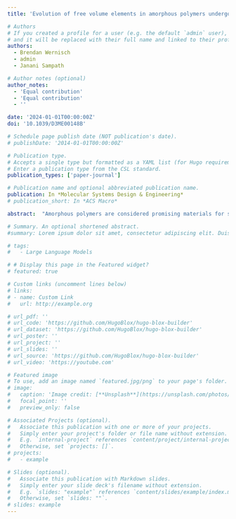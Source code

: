 ```yaml
---
title: 'Evolution of free volume elements in amorphous polymers undergoing uniaxial deformation: a molecular dynamics simulations study'

# Authors
# If you created a profile for a user (e.g. the default `admin` user), write the username (folder name) here
# and it will be replaced with their full name and linked to their profile.
authors:
  - Brendan Wernisch
  - admin
  - Janani Sampath

# Author notes (optional)
author_notes:
  - 'Equal contribution'
  - 'Equal contribution'
  - ''

date: '2024-01-01T00:00:00Z'
doi: '10.1039/D3ME00148B'

# Schedule page publish date (NOT publication's date).
# publishDate: '2014-01-01T00:00:00Z'

# Publication type.
# Accepts a single type but formatted as a YAML list (for Hugo requirements).
# Enter a publication type from the CSL standard.
publication_types: ['paper-journal']

# Publication name and optional abbreviated publication name.
publication: In *Molecular Systems Design & Engineering*
# publication_short: In *ACS Macro*

abstract:  "Amorphous polymers are considered promising materials for separation applications due to their excellent transport properties and low fabrication costs. The separation performance of a polymer membrane is characterized by its permeability and selectivity. Both permeability and selectivity are controlled by the diffusion of penetrants through the matrix, which is strongly influenced by the distribution and morphology of the free volume elements (FVEs). FVEs are void spaces in the polymer matrix that result from the inefficient packing of bulky and rigid groups on the polymer backbone. Thus, FVEs dictate the efficiency of membrane polymers, and it is imperative to understand how processing conditions such as high pressures and temperatures influence their structure. In this work, we apply uniaxial tensile deformation on three polymers, polystyrene (PS), polymethylpentene (PMP), and HAB-6FDA thermally rearranged polymer (TRP), at varying temperatures and strain rates. We characterize the stress strain behavior, tensile modulus, and free volume element evolution at these conditions. We find that PMP and PS with low and moderate glass transition temperature, respectively, exhibit the most change in mechanical properties as a function of strain rate and temperature. The properties of TRP, however, do not vary as much, which we attribute to the rigidity of the chains. We also find that FVEs shift to broader distributions with deformation, and the extent of this change is in line with the overall change of mechanical properties of the material."

# Summary. An optional shortened abstract.
#summary: Lorem ipsum dolor sit amet, consectetur adipiscing elit. Duis posuere tellus ac convallis placerat. Proin tincidunt magna sed ex sollicitudin condimentum.

# tags:
#   - Large Language Models

# # Display this page in the Featured widget?
# featured: true

# Custom links (uncomment lines below)
# links:
# - name: Custom Link
#   url: http://example.org

# url_pdf: ''
# url_code: 'https://github.com/HugoBlox/hugo-blox-builder'
# url_dataset: 'https://github.com/HugoBlox/hugo-blox-builder'
# url_poster: ''
# url_project: ''
# url_slides: ''
# url_source: 'https://github.com/HugoBlox/hugo-blox-builder'
# url_video: 'https://youtube.com'

# Featured image
# To use, add an image named `featured.jpg/png` to your page's folder.
# image:
#   caption: 'Image credit: [**Unsplash**](https://unsplash.com/photos/pLCdAaMFLTE)'
#   focal_point: ''
#   preview_only: false

# Associated Projects (optional).
#   Associate this publication with one or more of your projects.
#   Simply enter your project's folder or file name without extension.
#   E.g. `internal-project` references `content/project/internal-project/index.md`.
#   Otherwise, set `projects: []`.
# projects:
#   - example

# Slides (optional).
#   Associate this publication with Markdown slides.
#   Simply enter your slide deck's filename without extension.
#   E.g. `slides: "example"` references `content/slides/example/index.md`.
#   Otherwise, set `slides: ""`.
# slides: example
---
```


<!-- {{% callout note %}}
Click the _Cite_ button above to demo the feature to enable visitors to import publication metadata into their reference management software.
{{% /callout %}}

{{% callout note %}}
Create your slides in Markdown - click the _Slides_ button to check out the example.
{{% /callout %}}

Add the publication's **full text** or **supplementary notes** here. You can use rich formatting such as including [code, math, and images](https://docs.hugoblox.com/content/writing-markdown-latex/). -->
